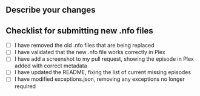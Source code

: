 ## Describe your changes

## Checklist for submitting new .nfo files
- [ ] I have removed the old .nfo files that are being replaced
- [ ] I have validated that the new .nfo file works correctly in Plex
- [ ] I have add a screenshot to my pull request, showing the episode in Plex added with correct metadata
- [ ] I have updated the README, fixing the list of current missing episodes
- [ ] I have modified exceptions.json, removing any exceptions no longer required
